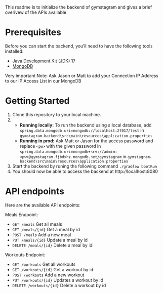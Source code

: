 This readme is to initialize the backend of gymstagram and gives a brief overivew of the APIs available. 

# Prerequisites
Before you can start the backend, you'll need to have the following tools installed:

- [Java Development Kit (JDK) 17](https://www.oracle.com/ca-en/java/technologies/downloads/#java17)
- [MongoDB](https://www.mongodb.com/try/download/community-kubernetes-operator)

Very important Note: Ask Jason or Matt to add your Connection IP Address to our IP Access List in our MongoDB 

# Getting Started

1) Clone this repository to your local machine.
2) - **Running locally:** To run the backend using a local database, add ```spring.data.mongodb.uri=mongodb://localhost:27017/test``` in ```gymstagram-backend\src\main\resources\application.properties```
   - **Running in prod:** Ask Matt or Jason for the access password and replace ```<pw>``` with the given password in ```spring.data.mongodb.uri=mongodb+srv://admin:<pw>@gymstagram.fjbdxhz.mongodb.net/gymstagram``` in ```gymstagram-backend\src\main\resources\application.properties```
3) Start the backend by runing the following command  ```./gradlew bootRun```
4) You should now be able to access the backend at http://localhost:8080

# API endpoints

Here are the available API endpoints:

Meals Endpoint:
- ```GET /meals``` Get all meals
- ```GET /meals/{id}``` Get a meal by id
- ```POST /meals``` Add a new meal
- ```PUT /meals/{id}``` Update a meal by id
- ```DELETE /meals/{id}``` Delete a meal by id

Workouts Endpoint:
- ```GET /workouts``` Get all workouts
- ```GET /workouts/{id}``` Get a workout by id
- ```POST /workouts``` Add a new workout
- ```PUT /workouts/{id}``` Updates a workout by id
- ```DELETE /workouts/{id}``` Delete a workout by id

